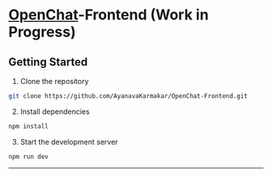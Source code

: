 # [OpenChat](https://github.com/AyanavaKarmakar/OpenChat-Backend)-Frontend (Work in Progress)

## Getting Started

1. Clone the repository

```bash
git clone https://github.com/AyanavaKarmakar/OpenChat-Frontend.git
```

2. Install dependencies

```bash
npm install
```

3. Start the development server

```bash
npm run dev
```

___
